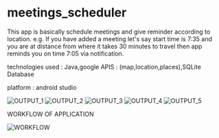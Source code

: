 # meetings_scheduler
This app is basically schedule meetings and give reminder according to location.
e.g. If you have added a meeting let's say start time is 7:35 and you are at distance from where it takes 30 minutes to travel then app reminds you on time 7:05 via notification.

technologies used : Java,google APIS : (map,location,places),SQLite Database

platform : android studio

![OUTPUT_1](https://user-images.githubusercontent.com/55645570/166305885-d6b4acb8-22b9-4b85-aad8-a878d57822cf.png)
![OUTPUT_2](https://user-images.githubusercontent.com/55645570/166305886-37b07e7f-0bf8-46b6-b371-026ac3fed9c4.png)
![OUTPUT_3](https://user-images.githubusercontent.com/55645570/166305889-de1474aa-0d05-4572-91dc-5245cdec836e.png)
![OUTPUT_4](https://user-images.githubusercontent.com/55645570/166305890-a7d3f8fb-6e89-43fa-90f7-a85f1f19f0ca.png)
![OUTPUT_5](https://user-images.githubusercontent.com/55645570/166305895-ba4a9336-436e-43eb-8b28-e1a208e50581.png)

WORKFLOW OF APPLICATION

![WORKFLOW](https://user-images.githubusercontent.com/55645570/166306198-1f72022f-2574-4200-b3e6-8508e5d6f870.png)

